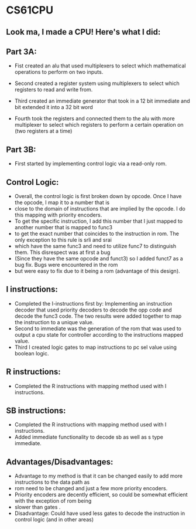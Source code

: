# CS61CPU

Look ma, I made a CPU! Here's what I did:
-
Part 3A:
-
- Fist created an alu that used multiplexers to select which mathematical operations to perform on two inputs. 

- Second created a register system using multiplexers to select which registers to read and write from. 

- Third created an immediate generator that took in a 12 bit immediate and bit extended it into a 32 bit word

- Fourth took the registers and connected them to the alu with more multiplexer to select which registers to perform a certain operation on (two registers at a time)

Part 3B:
-
 - First started by implementing control logic via a read-only rom.
 
Control Logic:
- 
- Overall, the control logic is first broken down by opcode. Once I have the opcode, I map it to a number that is
- close to the domain of instructions that are implied by the opcode. I do this mapping with priority encoders. 
- To get the specific instruction, I add this number that I just mapped to another number that is mapped to func3
- to get the exact number that coincides to the instruction in rom. The only exception to this rule is srli and srai
- which have the same func3 and need to utilize func7 to distinguish them. This disrespect was at first a bug 
- (Since they have the same opcode and funct3) so I added funct7 as a bug fix. Bugs were encountered in the rom
- but were easy to fix due to it being a rom (advantage of this design).
   
I instructions:
-
 - Completed the I-instructions first by:
Implementing an instruction decoder that used priority decoders to decode the opp code and decode the func3 code. The two results were added together to map the instruction to a unique value.
 - Second to immediate was the generation of the rom that was used to output a cpu state for controller
according to the instructions mapped value.
 - Third I created logic gates to map instructions to pc sel value using boolean logic. 
 
R instructions:
 -
 - Completed the R instructions with mapping method used with I instructions.
 
SB instructions:
 - 
 - Completed the R instructions with mapping method used with I instructions.
 - Added immediate functionality to decode sb as well as s type immediate.
   
Advantages/Disadvantages:
 -
 - Advantage to my method is that it can be changed easily to add more instructions to the data path as
 - rom need to be changed and just a few more priority encoders.
 - Priority encoders are decently efficient, so could be somewhat efficient with the exception of rom being 
 - slower than gates .
 - Disadvantage: Could have used less gates to decode the instruction in control logic (and in other areas)